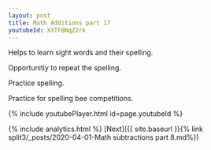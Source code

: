 ```yaml
---
layout: post
title: Math Additions part 17
youtubeId: XXTFBNqZ2rk
---
```

 
 
Helps to learn sight words and their spelling.

Opportunitiy to repeat the spelling. 

Practice spelling. 
 
Practice for spelling bee competitions. 
 
{% include youtubePlayer.html id=page.youtubeId %}
 
 
{% include analytics.html %} 
[Next]({{ site.baseurl }}{% link  split3/_posts/2020-04-01-Math subtractions part 8.md%})
 
